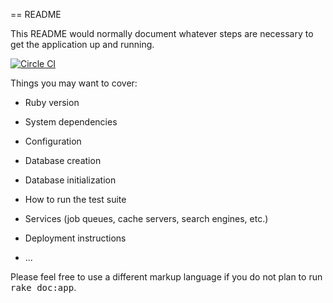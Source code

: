 == README

This README would normally document whatever steps are necessary to get the
application up and running.

[![Circle CI](https://circleci.com/gh/vividmuimui/rails_tutorial/tree/master.svg?style=svg&circle-token=31dcf9698ca5a5a4d0b0cc0d67f9f5f118c4863c)](https://circleci.com/gh/vividmuimui/rails_tutorial/tree/master)

Things you may want to cover:

* Ruby version

* System dependencies

* Configuration

* Database creation

* Database initialization

* How to run the test suite

* Services (job queues, cache servers, search engines, etc.)

* Deployment instructions

* ...


Please feel free to use a different markup language if you do not plan to run
<tt>rake doc:app</tt>.
